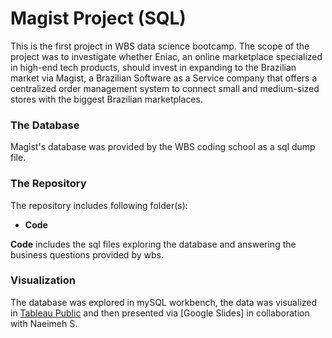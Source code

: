 # Magist Project (SQL)
This is the first project in WBS data science bootcamp.
The scope of the project was to investigate whether Eniac, an online marketplace specialized in high-end tech products, should invest in expanding to the Brazilian market via Magist, a Brazilian Software as a Service company that offers a centralized order management system to connect small and medium-sized stores with the biggest Brazilian marketplaces.

### The Database
Magist's database was provided by the WBS coding school as a sql dump file.

### The Repository
The repository includes following folder(s):
- **Code**

**Code** includes the sql files exploring the database and answering the business questions provided by wbs.

### Visualization
The database was explored in mySQL workbench, the data was visualized in [Tableau Public](https://public.tableau.com/views/magist_16827763335580/Sheet3?:language=en-US&:display_count=n&:origin=viz_share_link) and then presented via [Google Slides]  in collaboration with Naeimeh S.

